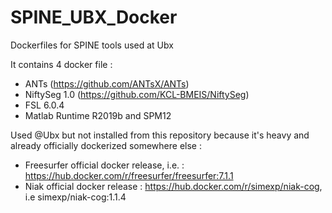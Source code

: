 # SPINE_UBX_Docker
Dockerfiles for SPINE tools used at Ubx

It contains 4 docker file :
- ANTs (https://github.com/ANTsX/ANTs)
- NiftySeg 1.0 (https://github.com/KCL-BMEIS/NiftySeg)
- FSL 6.0.4
- Matlab Runtime R2019b and SPM12

Used @Ubx but not installed from this repository because it's heavy and already officially dockerized somewhere else : 

- Freesurfer official docker release, i.e. : https://hub.docker.com/r/freesurfer/freesurfer:7.1.1
- Niak official docker release : https://hub.docker.com/r/simexp/niak-cog, i.e simexp/niak-cog:1.1.4